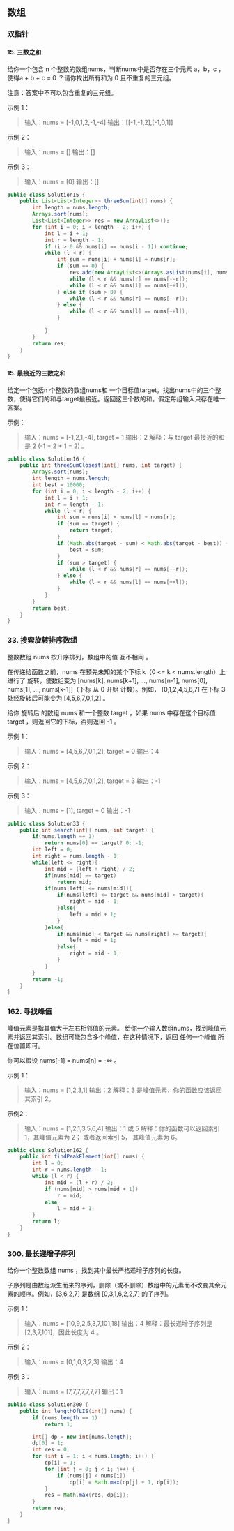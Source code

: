 ## 数组

### 双指针
#### 15. 三数之和
给你一个包含 n 个整数的数组nums，判断nums中是否存在三个元素 a，b，c ，使得a + b + c = 0 ？请你找出所有和为 0 且不重复的三元组。

注意：答案中不可以包含重复的三元组。

示例 1：
>输入：nums = [-1,0,1,2,-1,-4]
>输出：[[-1,-1,2],[-1,0,1]]

示例 2：
>输入：nums = []
>输出：[]

示例 3：
>输入：nums = [0]
>输出：[]

```java
public class Solution15 {
    public List<List<Integer>> threeSum(int[] nums) {
        int length = nums.length;
        Arrays.sort(nums);
        List<List<Integer>> res = new ArrayList<>();
        for (int i = 0; i < length - 2; i++) {
            int l = i + 1;
            int r = length - 1;
            if (i > 0 && nums[i] == nums[i - 1]) continue;
            while (l < r) {
                int sum = nums[i] + nums[l] + nums[r];
                if (sum == 0) {
                    res.add(new ArrayList<>(Arrays.asList(nums[i], nums[l], nums[r])));
                    while (l < r && nums[r] == nums[--r]);
                    while (l < r && nums[l] == nums[++l]);
                } else if (sum > 0) {
                    while (l < r && nums[r] == nums[--r]);
                } else {
                    while (l < r && nums[l] == nums[++l]);
                }

            }
        }
        return res;
    }
}
```
#### 15. 最接近的三数之和

给定一个包括n 个整数的数组nums和 一个目标值target。找出nums中的三个整数，使得它们的和与target最接近。返回这三个数的和。假定每组输入只存在唯一答案。

示例：
> 输入：nums = [-1,2,1,-4], target = 1
> 输出：2
> 解释：与 target 最接近的和是 2 (-1 + 2 + 1 = 2) 。

```java
public class Solution16 {
    public int threeSumClosest(int[] nums, int target) {
        Arrays.sort(nums);
        int length = nums.length;
        int best = 10000;
        for (int i = 0; i < length - 2; i++) {
            int l = i + 1;
            int r = length - 1;
            while (l < r) {
                int sum = nums[i] + nums[l] + nums[r];
                if (sum == target) {
                    return target;
                }
                if (Math.abs(target - sum) < Math.abs(target - best)) {
                    best = sum;
                }
                if (sum > target) {
                    while (l < r && nums[r] == nums[--r]);
                } else {
                    while (l < r && nums[l] == nums[++l]);
                }
            }
        }
        return best;
    }
}

```

### 33. 搜索旋转排序数组
整数数组 nums 按升序排列，数组中的值 互不相同 。

在传递给函数之前，nums 在预先未知的某个下标 k（0 <= k < nums.length）上进行了 旋转，使数组变为 [nums[k], nums[k+1], ..., nums[n-1], nums[0], nums[1], ..., nums[k-1]]（下标 从 0 开始 计数）。例如， [0,1,2,4,5,6,7] 在下标 3 处经旋转后可能变为 [4,5,6,7,0,1,2] 。

给你 旋转后 的数组 nums 和一个整数 target ，如果 nums 中存在这个目标值 target ，则返回它的下标，否则返回 -1 。

示例 1：

> 输入：nums = [4,5,6,7,0,1,2], target = 0
> 输出：4

示例 2：

> 输入：nums = [4,5,6,7,0,1,2], target = 3
> 输出：-1

示例 3：

> 输入：nums = [1], target = 0
> 输出：-1

```java
public class Solution33 {
    public int search(int[] nums, int target) {
        if(nums.length == 1)
            return nums[0] == target? 0: -1;
        int left = 0;
        int right = nums.length - 1;
        while(left <= right){
            int mid = (left + right) / 2;
            if(nums[mid] == target)
                return mid;
            if(nums[left] <= nums[mid]){
                if(nums[left] <= target && nums[mid] > target){
                    right = mid - 1;
                }else{
                    left = mid + 1;
                }
            }else{
                if(nums[mid] < target && nums[right] >= target){
                    left = mid + 1;
                }else{
                    right = mid - 1;
                }
            }
        }
        return -1;
    }
}
```

### 162. 寻找峰值
峰值元素是指其值大于左右相邻值的元素。
给你一个输入数组nums，找到峰值元素并返回其索引。数组可能包含多个峰值，在这种情况下，返回 任何一个峰值 所在位置即可。

你可以假设 nums[-1] = nums[n] = -∞ 。


示例 1：

>输入：nums = [1,2,3,1]
>输出：2
>解释：3 是峰值元素，你的函数应该返回其索引 2。

示例2：

>输入：nums = [1,2,1,3,5,6,4]
>输出：1 或 5 
>解释：你的函数可以返回索引 1，其峰值元素为 2；
    或者返回索引 5， 其峰值元素为 6。
>

```java
public class Solution162 {
    public int findPeakElement(int[] nums) {
        int l = 0;
        int r = nums.length - 1;
        while (l < r) {
            int mid = (l + r) / 2;
            if (nums[mid] > nums[mid + 1])
                r = mid;
            else
                l = mid + 1;
        }
        return l;
    }
}
```

### 300. 最长递增子序列

给你一个整数数组 nums ，找到其中最长严格递增子序列的长度。

子序列是由数组派生而来的序列，删除（或不删除）数组中的元素而不改变其余元素的顺序。例如，[3,6,2,7] 是数组 [0,3,1,6,2,2,7] 的子序列。

示例 1：
>输入：nums = [10,9,2,5,3,7,101,18]
>输出：4
>解释：最长递增子序列是 [2,3,7,101]，因此长度为 4 。

示例 2：
>输入：nums = [0,1,0,3,2,3]
>输出：4

示例 3：
>输入：nums = [7,7,7,7,7,7,7]
>输出：1
>
```java
public class Solution300 {
    public int lengthOfLIS(int[] nums) {
        if (nums.length == 1)
            return 1;

        int[] dp = new int[nums.length];
        dp[0] = 1;
        int res = 0;
        for (int i = 1; i < nums.length; i++) {
            dp[i] = 1;
            for (int j = 0; j < i; j++) {
                if (nums[j] < nums[i])
                    dp[i] = Math.max(dp[j] + 1, dp[i]);
            }
            res = Math.max(res, dp[i]);
        }
        return res;
    }
}

```
